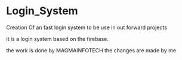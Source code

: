 # Login_System
Creation Of an fast login system to be use in out forward projects

it is a login system based on the firebase.

the work is done by MAGMAINFOTECH
 the changes are made by me
 
